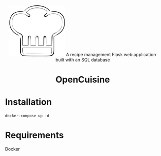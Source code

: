 <p align="center">
  <img src="https://github.com/alexmichaelkeith/OpenCuisine/blob/main/icon.png">
  A recipe management Flask web application built with an SQL database
</p>



<h1 align="center">
                  
OpenCuisine


# Installation


```shell
docker-compose up -d
```
# Requirements
Docker
